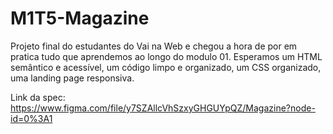 # M1T5-Magazine
Projeto final do estudantes do Vai na Web  e chegou a hora de por em pratica tudo que aprendemos ao  longo do modulo 01. Esperamos um HTML semântico e acessível, um código limpo e organizado, um CSS organizado, uma landing page responsiva.

Link da spec: https://www.figma.com/file/y7SZAllcVhSzxyGHGUYpQZ/Magazine?node-id=0%3A1
